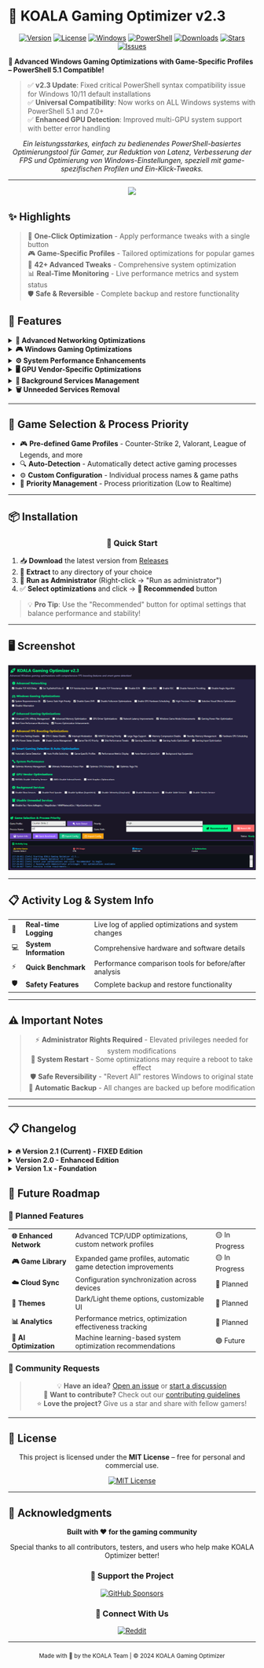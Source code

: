 # 🐨 KOALA Gaming Optimizer v2.3

<div align="center">

[![Version](https://img.shields.io/badge/version-2.3-brightgreen.svg?style=for-the-badge)]()
[![License](https://img.shields.io/badge/license-MIT-blue.svg?style=for-the-badge)](LICENSE)
[![Windows](https://img.shields.io/badge/platform-Windows-0078d4.svg?style=for-the-badge&logo=windows)]()
[![PowerShell](https://img.shields.io/badge/PowerShell-5.1%2B-012456.svg?style=for-the-badge&logo=powershell)]()
[![Downloads](https://img.shields.io/github/downloads/KOALAaufPILLEN/KOALAOptimizer/total.svg?style=for-the-badge)](https://github.com/KOALAaufPILLEN/KOALAOptimizer/releases)
[![Stars](https://img.shields.io/github/stars/KOALAaufPILLEN/KOALAOptimizer.svg?style=for-the-badge)](https://github.com/KOALAaufPILLEN/KOALAOptimizer/stargazers)
[![Issues](https://img.shields.io/github/issues/KOALAaufPILLEN/KOALAOptimizer.svg?style=for-the-badge)](https://github.com/KOALAaufPILLEN/KOALAOptimizer/issues)

</div>

**🚀 Advanced Windows Gaming Optimizations with Game-Specific Profiles – PowerShell 5.1 Compatible!**

> ✅ **v2.3 Update**: Fixed critical PowerShell syntax compatibility issue for Windows 10/11 default installations  
> ✅ **Universal Compatibility**: Now works on ALL Windows systems with PowerShell 5.1 and 7.0+  
> ✅ **Enhanced GPU Detection**: Improved multi-GPU system support with better error handling  

<div align="center">
<em>Ein leistungsstarkes, einfach zu bedienendes PowerShell-basiertes Optimierungstool für Gamer, zur Reduktion von Latenz, Verbesserung der FPS und Optimierung von Windows-Einstellungen, speziell mit game-spezifischen Profilen und Ein-Klick-Tweaks.</em>
</div>

---

<div align="center">
<img src="https://github.com/KOALAaufPILLEN/KoalaSleep/assets/92574026/401f5135-cf60-4708-8372-48a082dc8003.png" width="350">
</div>

## ✨ Highlights

> 🎯 **One-Click Optimization** - Apply performance tweaks with a single button  
> 🎮 **Game-Specific Profiles** - Tailored optimizations for popular games  
> 🔧 **42+ Advanced Tweaks** - Comprehensive system optimization  
> 📊 **Real-Time Monitoring** - Live performance metrics and system status  
> 🛡️ **Safe & Reversible** - Complete backup and restore functionality

## 🚀 Features

<details>
<summary><b>🔗 Advanced Networking Optimizations</b></summary>
<br>

- 🚫 **Disable TCP ACK Delay** (`TcpDelAckTicks`)
- ⚙️ **Set `TcpDelAckTicks` Value** - Custom delay configuration
- 📈 **TCP Autotuning** (Normal) - Automatic receive window scaling
- ⏰ **Disable TCP Timestamps** - Reduced packet overhead
- 🚦 **Disable ECN** (Explicit Congestion Notification)
- 🔄 **Enable RSS** / **Enable RSC** - Receive Side Scaling & Coalescing
- 🚧 **Disable Network Throttling** - Maximum network performance
- 🔌 **Disable Nagle Algorithm** - Reduced latency for real-time apps

</details>

<details>
<summary><b>🎮 Windows Gaming Optimizations</b></summary>
<br>

- ⚡ **System Responsiveness** (0) - Instant response prioritization
- 🎯 **Set Game Tasks to High Priority** - Gaming process optimization
- 📹 **Disable Game DVR** - Remove recording overhead
- 🖥️ **Disable Fullscreen Optimizations** - True fullscreen performance
- 🎨 **Enable GPU Hardware Scheduling** - Direct GPU memory access
- ⏱️ **Enable High Precision Timer** - Sub-millisecond timing
- 👁️ **Disable Visual Effects** - Performance over aesthetics
- 💤 **Disable Hibernation** - Instant boot performance

</details>

<details>
<summary><b>⚙️ System Performance Enhancements</b></summary>
<br>

- 🧠 **Optimize Memory Management** - Advanced RAM allocation
- ⚡ **Apply Ultimate Performance Power Plan** - Maximum CPU performance
- 🔄 **Optimize CPU Scheduling** - Enhanced thread prioritization
- 💾 **Optimize Page File** - Virtual memory optimization

</details>

<details>
<summary><b>🖥️ GPU Vendor-Specific Optimizations</b></summary>
<br>

- 💚 **NVIDIA** – Disable Telemetry Service & TDR Optimizations
- 🔴 **AMD** – Disable External Events & Enhanced Performance
- 🔵 **Intel** – Graphics Optimizations (pre-selected for dual GPU setups)

</details>

<details>
<summary><b>🔧 Background Services Management</b></summary>
<br>

- 🎮 **Disable Xbox Services** - Remove gaming overlay overhead
- 🖨️ **Disable Print Spooler** - Security and performance
- 🔍 **Disable SysMain** (Superfetch) - Reduced disk activity
- 📊 **Disable Telemetry** (DiagTrack) - Privacy and performance
- 🔎 **Disable Windows Search** - Reduced indexing overhead
- 📱 **Disable Tablet Services** - Desktop-focused optimization
- 🎨 **Disable Themes Service** - Minimal visual processing

</details>

<details>
<summary><b>🗑️ Unneeded Services Removal</b></summary>
<br>

- 📠 **Disable Fax Service** - Legacy service removal
- 🌐 **RemoteRegistry** - Security hardening
- 🗺️ **MapsBroker** - Location services
- 🎵 **WMPNetworkSvc** - Media player network sharing
- 📬 **WpnUserService** - Windows push notifications
- 📶 **bthserv** - Bluetooth services (when not needed)

</details>

---

## 🎯 Game Selection & Process Priority
- 🎮 **Pre-defined Game Profiles** - Counter-Strike 2, Valorant, League of Legends, and more
- 🔍 **Auto-Detection** - Automatically detect active gaming processes
- ⚙️ **Custom Configuration** - Individual process names & game paths
- 🚀 **Priority Management** - Process prioritization (Low to Realtime)

---

## 📦 Installation

<div align="center">

### 🚀 Quick Start

</div>

1. 📥 **Download** the latest version from [Releases](https://github.com/KOALAaufPILLEN/KOALAOptimizer/releases)
2. 📁 **Extract** to any directory of your choice
3. 🔐 **Run as Administrator** (Right-click → "Run as administrator")
4. ✅ **Select optimizations** and click → **🎯 Recommended** button

> 💡 **Pro Tip**: Use the "Recommended" button for optimal settings that balance performance and stability!

---

## 🖥️ Screenshot
![KOALA Gaming Optimizer v2.3 Screenshot](https://github.com/KOALAaufPILLEN/KOALAOptimizer/blob/main/screenshot.png)

---

## 📋 Activity Log & System Info

<table>
<tr>
<td>📝</td>
<td><b>Real-time Logging</b></td>
<td>Live log of applied optimizations and system changes</td>
</tr>
<tr>
<td>💻</td>
<td><b>System Information</b></td>
<td>Comprehensive hardware and software details</td>
</tr>
<tr>
<td>⚡</td>
<td><b>Quick Benchmark</b></td>
<td>Performance comparison tools for before/after analysis</td>
</tr>
<tr>
<td>🛡️</td>
<td><b>Safety Features</b></td>
<td>Complete backup and restore functionality</td>
</tr>
</table>

---

## ⚠️ Important Notes

<div align="center">

> ⚡ **Administrator Rights Required** - Elevated privileges needed for system modifications  
> 🔄 **System Restart** - Some optimizations may require a reboot to take effect  
> 🛡️ **Safe Reversibility** - "Revert All" restores Windows to original state  
> 💾 **Automatic Backup** - All changes are backed up before modification  

</div>

---

---

## 📋 Changelog

<details>
<summary><b>🔥 Version 2.1 (Current) - FIXED Edition</b></summary>
<br>

### ✅ Bug Fixes
- **🐛 Fixed**: ContainsKey bug that caused application crashes
- **🔧 Fixed**: PowerShell 5.1 compatibility issues with null-coalescing operator
- **🛠️ Fixed**: XAML compatibility issues across Windows versions
- **⚡ Fixed**: Enhanced GPU detection for multi-GPU systems

### 🚀 Performance Improvements
- **📈 Enhanced**: Dual GPU detection and optimization
- **🎯 Improved**: Process priority management
- **🔧 Optimized**: Registry operations with better error handling
- **💾 Enhanced**: Memory management algorithms

### 🎮 Gaming Features
- **🎪 Added**: 16 pre-defined game profiles
- **🔍 Enhanced**: Auto-detection of running games
- **⚙️ Improved**: Game-specific optimization profiles
- **🚀 Added**: Real-time performance monitoring

</details>

<details>
<summary><b>Version 2.0 - Enhanced Edition</b></summary>
<br>

### 🆕 New Features
- **🎨 Added**: Modern WPF interface with dark theme
- **🛡️ Added**: Comprehensive backup and restore system
- **📊 Added**: Real-time system monitoring
- **🔧 Added**: Advanced registry optimization tools

### 🎮 Gaming Enhancements
- **🎯 Added**: Game process detection and prioritization
- **⚡ Enhanced**: GPU-specific optimizations (NVIDIA, AMD, Intel)
- **🚀 Added**: High precision timer support
- **🔧 Improved**: Network latency optimizations

</details>

<details>
<summary><b>Version 1.x - Foundation</b></summary>
<br>

### 🏗️ Core Features
- **⚡ Initial**: Basic Windows gaming optimizations
- **🌐 Added**: Network stack optimizations
- **🔧 Implemented**: Registry tweaking engine
- **📦 Created**: PowerShell-based architecture

</details>

## 🚀 Future Roadmap
### 🎯 Planned Features

<table>
<tr>
<td><b>🌐 Enhanced Network</b></td>
<td>Advanced TCP/UDP optimizations, custom network profiles</td>
<td>🟡 In Progress</td>
</tr>
<tr>
<td><b>🎮 Game Library</b></td>
<td>Expanded game profiles, automatic game detection improvements</td>
<td>🟡 In Progress</td>
</tr>
<tr>
<td><b>☁️ Cloud Sync</b></td>
<td>Configuration synchronization across devices</td>
<td>🔵 Planned</td>
</tr>
<tr>
<td><b>🎨 Themes</b></td>
<td>Dark/Light theme options, customizable UI</td>
<td>🔵 Planned</td>
</tr>
<tr>
<td><b>📊 Analytics</b></td>
<td>Performance metrics, optimization effectiveness tracking</td>
<td>🔵 Planned</td>
</tr>
<tr>
<td><b>🤖 AI Optimization</b></td>
<td>Machine learning-based system optimization recommendations</td>
<td>🟣 Future</td>
</tr>
</table>

### 🎪 Community Requests

<div align="center">

> 💡 **Have an idea?** [Open an issue](https://github.com/KOALAaufPILLEN/KOALAOptimizer/issues) or [start a discussion](https://github.com/KOALAaufPILLEN/KOALAOptimizer/discussions)  
> 🤝 **Want to contribute?** Check out our [contributing guidelines](CONTRIBUTING.md)  
> ⭐ **Love the project?** Give us a star and share with fellow gamers!

</div>

---

## 📜 License

<div align="center">

This project is licensed under the **MIT License** – free for personal and commercial use.

[![MIT License](https://img.shields.io/badge/License-MIT-green.svg?style=for-the-badge)](LICENSE)

</div>

---

## 🙏 Acknowledgments

<div align="center">

**Built with ❤️ for the gaming community**

Special thanks to all contributors, testers, and users who help make KOALA Optimizer better!

### 🌟 Support the Project

[![GitHub Sponsors](https://img.shields.io/badge/Sponsor-GitHub-pink.svg?style=for-the-badge&logo=github)](https://github.com/sponsors/KOALAaufPILLEN)

### 📱 Connect With Us

[![Reddit](https://img.shields.io/badge/Reddit-Discussion-orange.svg?style=for-the-badge&logo=reddit)](https://reddit.com/r/pcgaming)

---

<sub>Made with 🐨 by the KOALA Team | © 2024 KOALA Gaming Optimizer</sub>

</div>
